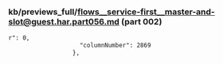 ### kb/previews_full/flows__service-first__master-and-slot@guest.har.part056.md (part 002)

```md
r": 0,
                    "columnNumber": 2869
                  },
 
```

```
